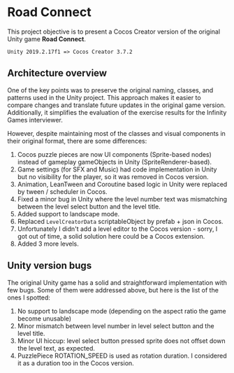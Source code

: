 # Road Connect

This project objective is to present a Cocos Creator version of the original Unity game **Road Connect**.
```
Unity 2019.2.17f1 => Cocos Creator 3.7.2
```
## Architecture overview
One of the key points was to preserve the original naming, classes, and patterns used in the Unity project. This approach makes it easier to compare changes and translate future updates in the original game version. Additionally, it simplifies the evaluation of the exercise results for the Infinity Games interviewer.

However, despite maintaining most of the classes and visual components in their original format, there are some differences:

1. Cocos puzzle pieces are now UI components (Sprite-based nodes) instead of gameplay gameObjects in Unity (SpriteRenderer-based).
2. Game settings (for SFX and Music) had code implementation in Unity but no visibility for the player, so it was removed in Cocos version.
3. Animation, LeanTween and Coroutine based logic in Unity were replaced by tween / scheduler in Cocos.
4. Fixed a minor bug in Unity where the level number text was mismatching between the level select button and the level title.
5. Added support to landscape mode.
6. Replaced `LevelCreatorData` scriptableObject by prefab + json in Cocos.
7. Unfortunately I didn't add a level editor to the Cocos version - sorry, I got out of time, a solid solution here could be a Cocos extension.
8. Added 3 more levels.

## Unity version bugs

The original Unity game has a solid and straightforward implementation with few bugs. Some of them were addressed above, but here is the list of the ones I spotted:

1. No support to landscape mode (depending on the aspect ratio the game become unusable)
2. Minor mismatch between level number in level select button and the level title.
3. Minor UI hiccup: level select button pressed sprite does not offset down the level text, as expected.
4. PuzzlePiece ROTATION_SPEED is used as rotation duration. I considered it as a duration too in the Cocos version.
